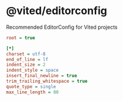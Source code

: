 # @vited/editorconfig

Recommended EditorConfig for Vited projects

```ini
root = true

[*]
charset = utf-8
end_of_line = lf
indent_size = 2
indent_style = space
insert_final_newline = true
trim_trailing_whitespace = true
quote_type = single
max_line_length = 80
```
